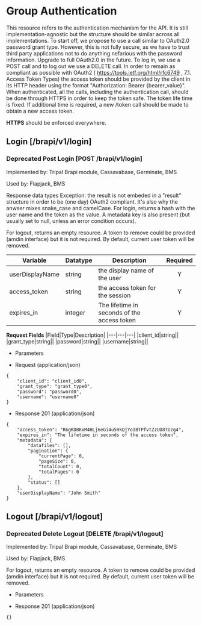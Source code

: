 
# Group Authentication

This resource refers to the authentication mechanism for the API. It is still implementation-agnostic but the structure
should be similar across all implementations. To start off, we propose to use a call similar to OAuth2.0 password grant type. However, this is not fully secure, as we have to trust third party applications not to do anything nefarious with the password information. Upgrade to full OAuth2.0 in the future.
To log in, we use a POST call and to log out we use a DELETE call. In order to remain as compliant as possible with OAuth2 ( https://tools.ietf.org/html/rfc6749 , 7.1.  Access Token Types)
the access token should be provided by the client in its HTTP header using the format "Authorization: Bearer {bearer_value}".
When authenticated, all the calls, including the authentication call, should be done through HTTPS in order to keep the token safe.
The token life time is fixed. If additional time is required, a new /token call should be made to obtain a new access token.

**HTTPS** should be enforced everywhere.





## Login [/brapi/v1/login] 




### **Deprecated** Post Login  [POST /brapi/v1/login]

Implemented by: Tripal Brapi module, Cassavabase, Germinate, BMS

Used by: Flapjack, BMS

Response data types
Exception: the result is not embeded in a "result" structure in order to be (one day) OAuth2 compliant. It's also why the anwser mixes snake_case and camelCase.
For login, returns a hash with the user name and the token as the value. A metadata key is also present (but usually set to null, unless an error condition occurs).

For logout, returns an empty resource. A token to remove could be provided (amdin interface) but it is not required. By default, current user token will be removed.

|Variable|Datatype|Description|Required|  
|------|------|------|:-----:|
| userDisplayName| string| the display name of the user | Y |
| access_token | string | the access token for the session | Y |
| expires_in | integer | The lifetime in seconds of the access token | Y | 

**Request Fields** 
 |Field|Type|Description|
|---|---|---| 
|client_id|string||
|grant_type|string||
|password|string||
|username|string||




 

+ Parameters


 
+ Request (application/json)
```
{
    "client_id": "client_id0",
    "grant_type": "grant_type0",
    "password": "password0",
    "username": "username0"
}
```



+ Response 201 (application/json)
```
{
    "access_token": "R6gKDBRxM4HLj6eGi4u5HkQjYoIBTPfvtZzUD8TUzg4",
    "expires_in": "The lifetime in seconds of the access token",
    "metadata": {
        "datafiles": [],
        "pagination": {
            "currentPage": 0,
            "pageSize": 0,
            "totalCount": 0,
            "totalPages": 0
        },
        "status": []
    },
    "userDisplayName": "John Smith"
}
```



## Logout [/brapi/v1/logout] 




### **Deprecated** Delete Logout  [DELETE /brapi/v1/logout]

Implemented by: Tripal Brapi module, Cassavabase, Germinate, BMS

Used by: Flapjack, BMS

For logout, returns an empty resource. A token to remove could be provided (amdin interface) but it is not required. By default, current user token will be removed.





 

+ Parameters




+ Response 201 (application/json)
```
{}
```

